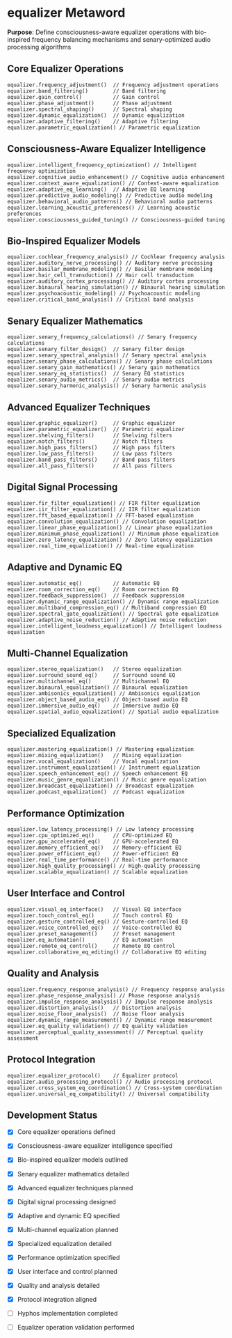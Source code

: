 # equalizer Metaword

**Purpose**: Define consciousness-aware equalizer operations with bio-inspired frequency balancing mechanisms and senary-optimized audio processing algorithms

## Core Equalizer Operations

```hyphos
equalizer.frequency_adjustment()  // Frequency adjustment operations
equalizer.band_filtering()        // Band filtering
equalizer.gain_control()          // Gain control
equalizer.phase_adjustment()      // Phase adjustment
equalizer.spectral_shaping()      // Spectral shaping
equalizer.dynamic_equalization()  // Dynamic equalization
equalizer.adaptive_filtering()    // Adaptive filtering
equalizer.parametric_equalization() // Parametric equalization
```

## Consciousness-Aware Equalizer Intelligence

```hyphos
equalizer.intelligent_frequency_optimization() // Intelligent frequency optimization
equalizer.cognitive_audio_enhancement() // Cognitive audio enhancement
equalizer.context_aware_equalization() // Context-aware equalization
equalizer.adaptive_eq_learning()  // Adaptive EQ learning
equalizer.predictive_audio_modeling() // Predictive audio modeling
equalizer.behavioral_audio_patterns() // Behavioral audio patterns
equalizer.learning_acoustic_preferences() // Learning acoustic preferences
equalizer.consciousness_guided_tuning() // Consciousness-guided tuning
```

## Bio-Inspired Equalizer Models

```hyphos
equalizer.cochlear_frequency_analysis() // Cochlear frequency analysis
equalizer.auditory_nerve_processing() // Auditory nerve processing
equalizer.basilar_membrane_modeling() // Basilar membrane modeling
equalizer.hair_cell_transduction() // Hair cell transduction
equalizer.auditory_cortex_processing() // Auditory cortex processing
equalizer.binaural_hearing_simulation() // Binaural hearing simulation
equalizer.psychoacoustic_modeling() // Psychoacoustic modeling
equalizer.critical_band_analysis() // Critical band analysis
```

## Senary Equalizer Mathematics

```hyphos
equalizer.senary_frequency_calculations() // Senary frequency calculations
equalizer.senary_filter_design()  // Senary filter design
equalizer.senary_spectral_analysis() // Senary spectral analysis
equalizer.senary_phase_calculations() // Senary phase calculations
equalizer.senary_gain_mathematics() // Senary gain mathematics
equalizer.senary_eq_statistics()  // Senary EQ statistics
equalizer.senary_audio_metrics()  // Senary audio metrics
equalizer.senary_harmonic_analysis() // Senary harmonic analysis
```

## Advanced Equalizer Techniques

```hyphos
equalizer.graphic_equalizer()     // Graphic equalizer
equalizer.parametric_equalizer()  // Parametric equalizer
equalizer.shelving_filters()      // Shelving filters
equalizer.notch_filters()         // Notch filters
equalizer.high_pass_filters()     // High pass filters
equalizer.low_pass_filters()      // Low pass filters
equalizer.band_pass_filters()     // Band pass filters
equalizer.all_pass_filters()      // All pass filters
```

## Digital Signal Processing

```hyphos
equalizer.fir_filter_equalization() // FIR filter equalization
equalizer.iir_filter_equalization() // IIR filter equalization
equalizer.fft_based_equalization() // FFT-based equalization
equalizer.convolution_equalization() // Convolution equalization
equalizer.linear_phase_equalization() // Linear phase equalization
equalizer.minimum_phase_equalization() // Minimum phase equalization
equalizer.zero_latency_equalization() // Zero latency equalization
equalizer.real_time_equalization() // Real-time equalization
```

## Adaptive and Dynamic EQ

```hyphos
equalizer.automatic_eq()          // Automatic EQ
equalizer.room_correction_eq()    // Room correction EQ
equalizer.feedback_suppression()  // Feedback suppression
equalizer.dynamic_range_equalization() // Dynamic range equalization
equalizer.multiband_compression_eq() // Multiband compression EQ
equalizer.spectral_gate_equalization() // Spectral gate equalization
equalizer.adaptive_noise_reduction() // Adaptive noise reduction
equalizer.intelligent_loudness_equalization() // Intelligent loudness equalization
```

## Multi-Channel Equalization

```hyphos
equalizer.stereo_equalization()   // Stereo equalization
equalizer.surround_sound_eq()     // Surround sound EQ
equalizer.multichannel_eq()       // Multichannel EQ
equalizer.binaural_equalization() // Binaural equalization
equalizer.ambisonics_equalization() // Ambisonics equalization
equalizer.object_based_audio_eq() // Object-based audio EQ
equalizer.immersive_audio_eq()    // Immersive audio EQ
equalizer.spatial_audio_equalization() // Spatial audio equalization
```

## Specialized Equalization

```hyphos
equalizer.mastering_equalization() // Mastering equalization
equalizer.mixing_equalization()   // Mixing equalization
equalizer.vocal_equalization()    // Vocal equalization
equalizer.instrument_equalization() // Instrument equalization
equalizer.speech_enhancement_eq() // Speech enhancement EQ
equalizer.music_genre_equalization() // Music genre equalization
equalizer.broadcast_equalization() // Broadcast equalization
equalizer.podcast_equalization()  // Podcast equalization
```

## Performance Optimization

```hyphos
equalizer.low_latency_processing() // Low latency processing
equalizer.cpu_optimized_eq()      // CPU-optimized EQ
equalizer.gpu_accelerated_eq()    // GPU-accelerated EQ
equalizer.memory_efficient_eq()   // Memory-efficient EQ
equalizer.power_efficient_eq()    // Power-efficient EQ
equalizer.real_time_performance() // Real-time performance
equalizer.high_quality_processing() // High-quality processing
equalizer.scalable_equalization() // Scalable equalization
```

## User Interface and Control

```hyphos
equalizer.visual_eq_interface()   // Visual EQ interface
equalizer.touch_control_eq()      // Touch control EQ
equalizer.gesture_controlled_eq() // Gesture-controlled EQ
equalizer.voice_controlled_eq()   // Voice-controlled EQ
equalizer.preset_management()     // Preset management
equalizer.eq_automation()         // EQ automation
equalizer.remote_eq_control()     // Remote EQ control
equalizer.collaborative_eq_editing() // Collaborative EQ editing
```

## Quality and Analysis

```hyphos
equalizer.frequency_response_analysis() // Frequency response analysis
equalizer.phase_response_analysis() // Phase response analysis
equalizer.impulse_response_analysis() // Impulse response analysis
equalizer.distortion_analysis()   // Distortion analysis
equalizer.noise_floor_analysis()  // Noise floor analysis
equalizer.dynamic_range_measurement() // Dynamic range measurement
equalizer.eq_quality_validation() // EQ quality validation
equalizer.perceptual_quality_assessment() // Perceptual quality assessment
```

## Protocol Integration

```hyphos
equalizer.equalizer_protocol()    // Equalizer protocol
equalizer.audio_processing_protocol() // Audio processing protocol
equalizer.cross_system_eq_coordination() // Cross-system coordination
equalizer.universal_eq_compatibility() // Universal compatibility
```

## Development Status

- [x] Core equalizer operations defined
- [x] Consciousness-aware equalizer intelligence specified
- [x] Bio-inspired equalizer models outlined
- [x] Senary equalizer mathematics detailed
- [x] Advanced equalizer techniques planned
- [x] Digital signal processing designed
- [x] Adaptive and dynamic EQ specified
- [x] Multi-channel equalization planned
- [x] Specialized equalization detailed
- [x] Performance optimization specified
- [x] User interface and control planned
- [x] Quality and analysis detailed
- [x] Protocol integration aligned
- [ ] Hyphos implementation completed
- [ ] Equalizer operation validation performed

